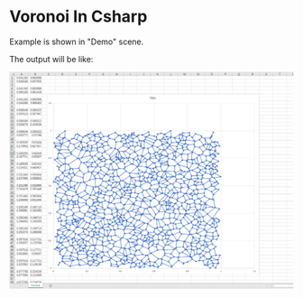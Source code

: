 # Voronoi In Csharp

Example is shown in "Demo" scene.

The output will be like:

![Voronoi](Docs/voronoi_graph.png)